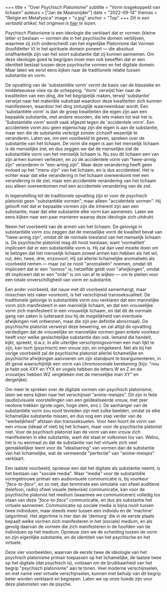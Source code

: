 +++
title = "Over Psychisch Platonisme"
subtitle = "Vorm losgekoppeld van lichaam"
auteurs = ["Jan de Maansnijder"]
date = "2022-09-14"
themas = "Religie en Metafysica"
image = "v.jpg"
anchor = "Top"
+++
*Dit is een vertaald artikel, het origineel is [hier](https://esoterictraditionalism.wordpress.com/2019/12/23/on-psychic-platonism/) te lezen.*

Psychisch Platonisme is een ideologie die verklaart dat er vormen (kleine letter v) bestaan —  vormen die in het psychische domein verblijven, waarmee zij zich onderscheidt van het eigenlijke Platonisme dat Vormen (hoofdletter V) in het spirituele domein poneert — die absoluut onafhankelijk zijn van het soort substantie dat zij kunnen aannemen. Om deze ideologie goed te begrijpen moet men ook beseffen dat er een identiteit bestaat tussen deze psychische vormen en het digitale domein. Maar laten we eerst eens kijken naar de traditionele relatie tussen substantie en vorm.

De opvatting van de 'substantiële vorm' vormt de basis van de klassieke en middeleeuwse visie op de schepping. 'Vorm' verwijst hier naar de kwaliteiten van een ding, die het begrijpelijk maken, terwijl 'substantie' verwijst naar het materiële substraat waardoor deze kwaliteiten zich kunnen manifesteren, waardoor het ding zintuiglijk waarneembaar wordt. Een 'substantiële vorm' is dan de groep kwaliteiten die eigen zijn aan een bepaalde substantie, met andere woorden, die iets maken tot wat het is. 'Substantiële vorm' wordt vaak afgezet tegen de 'accidentele vorm'. Een accidentele vorm zou geen eigenschap zijn die eigen is aan de substantie, maar een die de substantie verkrijgt zonder zichzelf wezenlijk te veranderen. Laten we, om een voorbeeld te geven, spreken over de substantie van het lichaam. De vorm die eigen is aan het menselijk lichaam is de menselijke ziel, en dus zeggen we dat de menselijke ziel de substantiële vorm van het menselijk lichaam is. Nu zou dit lichaam een van zijn armen kunnen verliezen, en zo de accidentele vorm van "twee-armig zijn" veranderen in "een-armig zijn". Maar deze verandering heeft geen invloed op het "mens-zijn" van het lichaam, en is dus accidenteel. Het is echter waar dat elke verandering in het lichaam overeenkomt met een verandering in de ziel, maar een accidentele verandering van het lichaam zou alleen overeenkomen met een accidentele verandering van de ziel.

In tegenstelling tot de traditionele opvatting zijn er voor de psychisch platonist geen "substantiële vormen", maar alleen "accidentele vormen". Hij gelooft niet dat er bepaalde vormen zijn die inherent zijn aan een substantie, maar dat elke substantie elke vorm kan aannemen. Laten we eens kijken naar een paar manieren waarop deze ideologie zich uitdrukt.

Neem het voorbeeld van de armen van het lichaam. De gelovige in substantiële vorm zou zeggen dat de menselijke vorm de kwaliteit bevat van "twee-armig zijn", omdat dit de normale toestand van het menselijk lichaam is. De psychische platonist mag dit nooit toestaan, want 'normaliteit' impliceert dat er een substantiële vorm is. Hij zal dan veel moeite doen om te betogen dat het menselijk lichaam zoveel armen kan hebben als het wil, nul, één, twee, drie, enzovoort. Hij zal allerlei lichamelijke anomalieën als voorbeeld nemen — maar zal ze nooit "anomalieën" noemen, omdat dit impliceert dat er een *"nomos"* is; hetzelfde geldt voor "afwijkingen", omdat dit impliceert dat er een "orde" is om van af te wijken — om te pleiten voor een totale onverschilligheid van vorm en substantie.


Een ander voorbeeld, dat nauw met dit voorbeeld samenhangt, maar misschien iets vaker voorkomt, is het verschijnsel transseksualiteit. De traditionele gelovige in substantiële vorm zou verklaren dat een mannelijke vorm zich manifesteert in een mannelijk lichaam, en dat een vrouwelijke vorm zich manifesteert in een vrouwelijk lichaam, en dat dit de normale gang van zaken is (uiteraard zou hij de mogelijkheid van eventuele afwijkingen niet ontkennen, maar die zijn per definitie abnormaal). De psychische platonist verwerpt deze bewering, en zal altijd de opvatting verdedigen dat de vrouwelijke en mannelijke vormen geen enkele voorkeur heeft voor welke geslachtelijke substantie dan ook. Iemand die handelt, kijkt, spreekt, d.w.z. in alle uiterlijke verschijningsvormen een man lijkt te zijn, kan toch (psychisch) een vrouw zijn, en omgekeerd. Net als bij het vorige voorbeeld zal de psychische platonist allerlei lichamelijke en psychische afwijkingen aanvoeren om zijn standpunt te beargumenteren, in dit geval waarschijnlijk een vorm van chromosomale berekening (bijv. "nou je hebt ook XXY en YYX en vogels hebben de letters W en Z en de vrouwtjes hebben WZ vergeleken met de menselijke man XY" en dergelijke).


Om meer te spreken over de digitale vormen van psychisch platonisme, laten we eens kijken naar het verschijnsel "anime-meisjes". Dit zijn in feite (audio)visuele voorstellingen van een geïdealiseerde vrouw, met zeer neotone trekken (grote ogen, hoge stem, enz.). De aanhanger van de substantiële vorm zou nooit tevreden zijn met zulke beelden, omdat ze elke lichamelijke substantie missen, en dus nog een stap verder van de "werkelijkheid" afstaan dan transseksuelen. Voor hem hoort de vorm van een vrouw (ideaal of niet) bij het lichaam, maar voor de psychische platonist niet. Voor de psychisch platonist kan de vorm van een vrouw zich manifesteren in elke substantie, want die staat er volkomen los van. Welnu, het is nu eenmaal zo dat de substantie van het virtuele zich veel gemakkelijker leent voor de "idealisering" van vormen dan de substantie van het lichamelijke, wat de vermeende "perfectie" van "anime-meisjes" verklaart.

Een laatste voorbeeld, opnieuw een dat het digitale als substantie neemt, is het bestaan van "sociale media". Waar "media" voor de substantiële vormgetrouwe primair een audiovisuele communicatie is, bij voorkeur *"face-to-face"*, en zo niet, dan tenminste een simulatie van ofwel auditieve (telefoon, radio) ofwel visuele (televisie) communicatie, kan voor de psychische platonist het medium (waarmee we communiceren) volledig los staan van deze *"face-to-face"* communicatie, en dus als substantie het virtuele aannemen. Communicatie op sociale media is bijna nooit tussen twee individuen, maar steeds meer tussen een individu en de 'machine' (algoritme). Het algoritme is hier dan de 'demiurg' die in de eerste plaats bepaalt welke vormen zich manifesteren in het (sociale) medium, en als gevolg daarvan de vormen die zich manifesteren in de hoofden van de individuen op het medium. Opnieuw zien we de scheiding tussen de vorm en zijn eigenlijke substantie, en de identiteit van het psychische en het virtuele.

Deze vier voorbeelden, waarvan de eerste twee de ideologie van het psychisch platonisme primair toepassen op het lichamelijke, de laatste twee op het digitale (dat psychisch is), volstaan om de bruikbaarheid van het begrip "psychisch platonisme" aan te tonen. Veel moderne verschijnselen, en met name veel virtuele verschijnselen, kunnen met behulp van dit begrip beter worden verklaard en begrepen. Laten we op onze hoede zijn voor deze platonisten van de psyche.